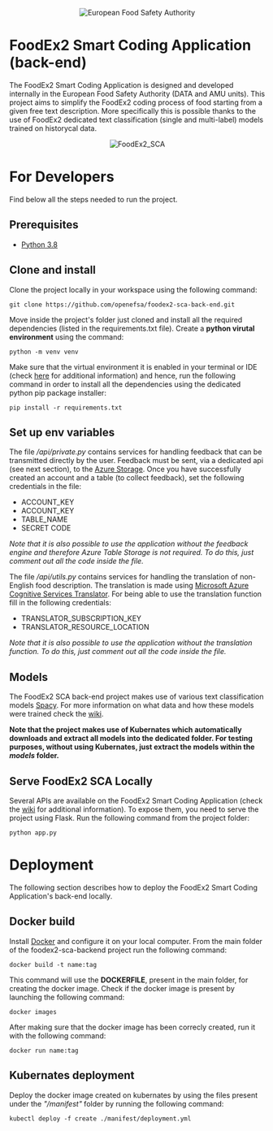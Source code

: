 <p align="center">
	<img src="https://www.efsa.europa.eu/themes/custom/efsa_theme/logo.svg" alt="European Food Safety Authority"/>
</p>

# FoodEx2 Smart Coding Application (back-end)
The FoodEx2 Smart Coding Application is designed and developed internally in the European Food Safety Authority (DATA and AMU units). This project aims to simplify the FoodEx2 coding process of food starting from a given free text description. More specifically this is possible thanks to the use of FoodEx2 dedicated text classification (single and multi-label) models trained on historycal data.

<p align="center">
    <img src="https://github.com/openefsa/foodex2-sca-frontend/blob/master/src/asset/icons/FE2_POSI_icon.jpg" alt="FoodEx2_SCA"/>
</p>

# For Developers
Find below all the steps needed to run the project.

## Prerequisites
* [Python 3.8](https://www.python.org/downloads/release/python-388/)

## Clone and install
Clone the project locally in your workspace using the following command:
```
git clone https://github.com/openefsa/foodex2-sca-back-end.git
```

Move inside the project's folder just cloned and install all the required dependencies (listed in the requirements.txt file). Create a **python virutal environment** using the command:
```
python -m venv venv
```

Make sure that the virtual environment it is enabled in your terminal or IDE (check [here](https://docs.python.org/3/tutorial/venv.html) for additional information) and hence, run the following command in order to install all the dependencies using the dedicated python pip package installer:
```
pip install -r requirements.txt
```

## Set up env variables 
The file _/api/private.py_ contains services for handling feedback that can be transmitted directly by the user. Feedback must be sent, via a dedicated api (see next section), to the [Azure Storage](https://docs.microsoft.com/en-us/azure/storage/). Once you have successfully created an account and a table (to collect feedback), set the following credentials in the file:
- ACCOUNT_KEY
- ACCOUNT_KEY
- TABLE_NAME
- SECRET CODE

_Note that it is also possible to use the application without the feedback engine and therefore Azure Table Storage is not required. To do this, just comment out all the code inside the file._

The file _/api/utils.py_ contains services for handling the translation of non-English food description. The translation is made using [Microsoft Azure Cognitive Services Translator](https://docs.microsoft.com/en-us/azure/cognitive-services/translator/). For being able to use the translation function fill in the following credentials:
- TRANSLATOR_SUBSCRIPTION_KEY
- TRANSLATOR_RESOURCE_LOCATION

_Note that it is also possible to use the application without the translation function. To do this, just comment out all the code inside the file._

## Models
The FoodEx2 SCA back-end project makes use of various text classification models [Spacy](https://spacy.io/). For more information on what data and how these models were trained check the [wiki](https://github.com/openefsa/foodex2-sca-backend/wiki).

**Note that the project makes use of Kubernates which automatically downloads and extract all models into the dedicated folder. For testing purposes, without using Kubernates, just extract the models within the _models_ folder.**


## Serve FoodEx2 SCA Locally
Several APIs are available on the FoodEx2 Smart Coding Application (check the [wiki](https://github.com/openefsa/foodex2-sca-backend/wiki) for additional information). To expose them, you need to serve the project using Flask. Run the following command from the project folder:
```
python app.py
```

# Deployment
The following section describes how to deploy the FoodEx2 Smart Coding Application's back-end locally.

## Docker build
Install [Docker](https://docs.docker.com/get-docker/) and configure it on your local computer. From the main folder of the foodex2-sca-backend project run the following command:
```
docker build -t name:tag
```

This command will use the **DOCKERFILE**, present in the main folder, for creating the docker image. Check if the docker image is present by launching the following command:
```
docker images
```

After making sure that the docker image has been correcly created, run it with the following command:
```
docker run name:tag
```

## Kubernates deployment
Deploy the docker image created on kubernates by using the files present under the *"/manifest"* folder by running the following command:
```
kubectl deploy -f create ./manifest/deployment.yml
```
